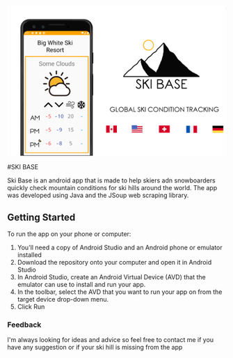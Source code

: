 ![](readmeimage.png)

#SKI BASE

Ski Base is an android app that is made to help skiers adn snowboarders quickly check mountain conditions for ski hills around the world. The app was developed using Java and the JSoup web scraping library.

## Getting Started

To run the app on your phone or computer:

1. You'll need a copy of Android Studio and an Android phone or emulator installed
2. Download the repository onto your computer and open it in Android Studio
3. In Android Studio, create an Android Virtual Device (AVD) that the emulator can use to install and run your app.
4. In the toolbar, select the AVD that you want to run your app on from the target device drop-down menu.
5. Click Run
 

### Feedback

I'm always looking for ideas and advice so feel free to contact me if you have any suggestion or if your ski hill is missing from the app
